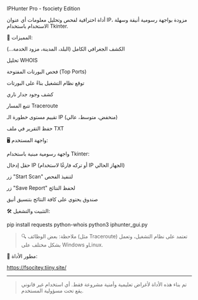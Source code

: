IPHunter Pro - fsociety Edition

أداة احترافية لفحص وتحليل معلومات أي عنوان IP، مزودة بواجهة رسومية أنيقة وسهلة الاستخدام باستخدام Tkinter.

📌 المميزات:

الكشف الجغرافي الكامل (البلد، المدينة، مزود الخدمة...)

تحليل WHOIS

فحص البورتات المفتوحة (Top Ports)

توقع نظام التشغيل بناءً على البورتات

كشف وجود جدار ناري

تتبع المسار Traceroute

تقييم مستوى خطورة الـ IP (منخفض، متوسط، عالي)

حفظ التقرير في ملف TXT


🖥️ واجهة المستخدم:

واجهة رسومية مبنية باستخدام Tkinter:

حقل إدخال IP (أو تركه فارغًا لاستخدام IP الجهاز الحالي)

زر "Start Scan" لتنفيذ الفحص

زر "Save Report" لحفظ النتائج

صندوق يحتوي على كافة النتائج بتنسيق أنيق


🛠️ التثبيت والتشغيل:

pip install requests python-whois
python3 iphunter_gui.py

> 🔍 ملاحظة: بعض الوظائف (مثل Traceroute) تعتمد على نظام التشغيل، وتعمل بشكل مختلف على Windows وLinux.



🧠 مطور الأداة:

https://fsocitey.tiiny.site/



---

> تم بناء هذه الأداة لأغراض تعليمية وأمنية مشروعة فقط. أي استخدام غير قانوني يقع تحت مسؤولية المستخدم.




